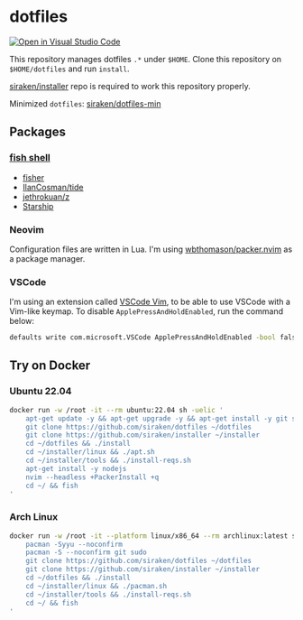 # dotfiles

[![Open in Visual Studio Code](https://img.shields.io/static/v1?logo=visualstudiocode&label=&message=Open%20in%20Visual%20Studio%20Code&labelColor=2c2c32&color=007acc&logoColor=007acc)](https://open.vscode.dev/siraken/dotfiles)

This repository manages dotfiles `.*` under `$HOME`.
Clone this repository on `$HOME/dotfiles` and run `install`.

[siraken/installer](https://github.com/siraken/installer) repo is required to work this repository properly.

Minimized `dotfiles`: [siraken/dotfiles-min](https://github.com/siraken/dotfiles-min)

## Packages

### [fish shell](https://fishshell.com/)

- [fisher](https://github.com/jorgebucaran/fisher)
- [IlanCosman/tide](https://github.com/IlanCosman/tide)
- [jethrokuan/z](https://github.com/jethrokuan/z)
- [Starship](https://starship.rs/)

### Neovim

Configuration files are written in Lua.
I'm using [wbthomason/packer.nvim](https://github.com/wbthomason/packer.nvim) as a package manager.

### VSCode

I'm using an extension called [VSCode Vim](https://github.com/VSCodeVim/Vim), to be able to use VSCode with a Vim-like keymap.
To disable `ApplePressAndHoldEnabled`, run the command below:

```bash
defaults write com.microsoft.VSCode ApplePressAndHoldEnabled -bool false
```

## Try on Docker

### Ubuntu 22.04

```bash
docker run -w /root -it --rm ubuntu:22.04 sh -uelic '
    apt-get update -y && apt-get upgrade -y && apt-get install -y git sudo
    git clone https://github.com/siraken/dotfiles ~/dotfiles
    git clone https://github.com/siraken/installer ~/installer
    cd ~/dotfiles && ./install
    cd ~/installer/linux && ./apt.sh
    cd ~/installer/tools && ./install-reqs.sh
    apt-get install -y nodejs
    nvim --headless +PackerInstall +q
    cd ~/ && fish
'
```

### Arch Linux

```bash
docker run -w /root -it --platform linux/x86_64 --rm archlinux:latest sh -uelic '
    pacman -Syyu --noconfirm
    pacman -S --noconfirm git sudo
    git clone https://github.com/siraken/dotfiles ~/dotfiles
    git clone https://github.com/siraken/installer ~/installer
    cd ~/dotfiles && ./install
    cd ~/installer/linux && ./pacman.sh
    cd ~/installer/tools && ./install-reqs.sh
    cd ~/ && fish
'
```
